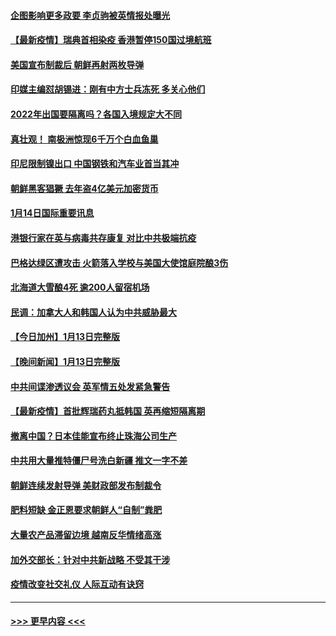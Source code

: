 #### [企图影响更多政要 李贞驹被英情报处曝光](../pages/prog202/a103321212.md?t=01150251) 
#### [【最新疫情】瑞典首相染疫 香港暂停150国过境航班](../pages/prog202/a103321206.md?t=01150251) 
#### [美国宣布制裁后 朝鲜再射两枚导弹](../pages/prog202/a103321204.md?t=01150251) 
#### [印媒主编怼胡锡进：刚有中方士兵冻死 多关心他们](../pages/prog202/a103321148.md?t=01150251) 
#### [2022年出国要隔离吗？各国入境规定大不同](../pages/prog202/a103321106.md?t=01150251) 
#### [真壮观！ 南极洲惊现6千万个白血鱼巢](../pages/prog202/a103320944.md?t=01150251) 
#### [印尼限制镍出口 中国钢铁和汽车业首当其冲](../pages/prog202/a103320935.md?t=01150251) 
#### [朝鲜黑客猖獗 去年盗4亿美元加密货币](../pages/prog202/a103320924.md?t=01150251) 
#### [1月14日国际重要讯息](../pages/prog202/a103320947.md?t=01150251) 
#### [港银行家在英与病毒共存康复 对比中共极端抗疫](../pages/prog202/a103320951.md?t=01150251) 
#### [巴格达绿区遭攻击 火箭落入学校与美国大使馆庭院酿3伤](../pages/prog202/a103320791.md?t=01150251) 
#### [北海道大雪酿4死 逾200人留宿机场](../pages/prog202/a103320784.md?t=01150251) 
#### [民调：加拿大人和韩国人认为中共威胁最大](../pages/prog202/a103320750.md?t=01150251) 
#### [【今日加州】1月13日完整版](../pages/prog202/a103320715.md?t=01150251) 
#### [【晚间新闻】1月13日完整版](../pages/prog202/a103320690.md?t=01150251) 
#### [中共间谍渗透议会 英军情五处发紧急警告](../pages/prog202/a103320540.md?t=01150251) 
#### [【最新疫情】首批辉瑞药丸抵韩国 英再缩短隔离期](../pages/prog202/a103320345.md?t=01150251) 
#### [撤离中国？日本佳能宣布终止珠海公司生产](../pages/prog202/a103320432.md?t=01150251) 
#### [中共用大量推特僵尸号洗白新疆 推文一字不差](../pages/prog202/a103320386.md?t=01150251) 
#### [朝鲜连续发射导弹 美财政部发布制裁令](../pages/prog202/a103320339.md?t=01150251) 
#### [肥料短缺 金正恩要求朝鲜人“自制”粪肥](../pages/prog202/a103320124.md?t=01150251) 
#### [大量农产品滞留边境 越南反华情绪高涨](../pages/prog202/a103320103.md?t=01150251) 
#### [加外交部长：针对中共新战略 不受其干涉](../pages/prog202/a103320081.md?t=01150251) 
#### [疫情改变社交礼仪 人际互动有诀窍](../pages/prog202/a103320079.md?t=01150251) 

----
#### [ >>> 更早内容 <<< ](../indexes/prog202-earlier.md)
